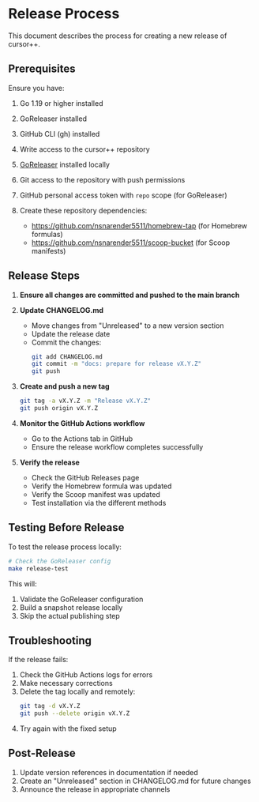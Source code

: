# Release Process

This document describes the process for creating a new release of cursor++.

## Prerequisites

Ensure you have:

1. Go 1.19 or higher installed
2. GoReleaser installed
3. GitHub CLI (gh) installed
4. Write access to the cursor++ repository

1. [GoReleaser](https://goreleaser.com/install/) installed locally
2. Git access to the repository with push permissions
3. GitHub personal access token with `repo` scope (for GoReleaser)
4. Create these repository dependencies:
   - https://github.com/nsnarender5511/homebrew-tap (for Homebrew formulas)
   - https://github.com/nsnarender5511/scoop-bucket (for Scoop manifests)

## Release Steps

1. **Ensure all changes are committed and pushed to the main branch**

2. **Update CHANGELOG.md**
   - Move changes from "Unreleased" to a new version section
   - Update the release date
   - Commit the changes:
     ```bash
     git add CHANGELOG.md
     git commit -m "docs: prepare for release vX.Y.Z"
     git push
     ```

3. **Create and push a new tag**
   ```bash
   git tag -a vX.Y.Z -m "Release vX.Y.Z"
   git push origin vX.Y.Z
   ```

4. **Monitor the GitHub Actions workflow**
   - Go to the Actions tab in GitHub
   - Ensure the release workflow completes successfully

5. **Verify the release**
   - Check the GitHub Releases page
   - Verify the Homebrew formula was updated
   - Verify the Scoop manifest was updated
   - Test installation via the different methods

## Testing Before Release

To test the release process locally:

```bash
# Check the GoReleaser config
make release-test
```

This will:
1. Validate the GoReleaser configuration
2. Build a snapshot release locally
3. Skip the actual publishing step

## Troubleshooting

If the release fails:

1. Check the GitHub Actions logs for errors
2. Make necessary corrections
3. Delete the tag locally and remotely:
   ```bash
   git tag -d vX.Y.Z
   git push --delete origin vX.Y.Z
   ```
4. Try again with the fixed setup

## Post-Release

1. Update version references in documentation if needed
2. Create an "Unreleased" section in CHANGELOG.md for future changes
3. Announce the release in appropriate channels 